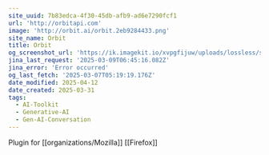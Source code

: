 ```yaml
---
site_uuid: 7b83edca-4f30-45db-afb9-ad6e7290fcf1
url: 'http://orbitapi.com'
image: 'http://orbit.ai/orbit.2eb9284433.png'
site_name: Orbit
title: Orbit
og_screenshot_url: 'https://ik.imagekit.io/xvpgfijuw/uploads/lossless/screenshots/20250528_Orbit_AI_og_screenshot.jpeg'
jina_last_request: '2025-03-09T06:45:16.082Z'
jina_error: 'Error occurred'
og_last_fetch: '2025-03-07T05:19:19.176Z'
date_modified: 2025-04-12
date_created: 2025-03-31
tags:
  - AI-Toolkit
  - Generative-AI
  - Gen-AI-Conversation
---
```


Plugin for [[organizations/Mozilla]] [[Firefox]]